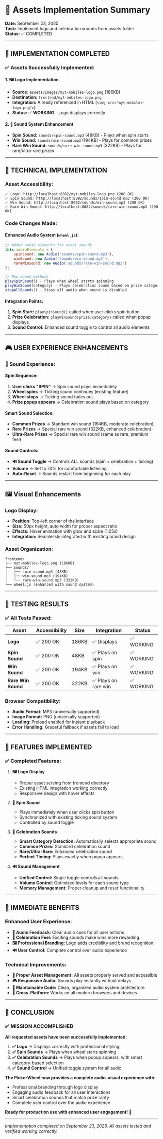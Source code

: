 # 🎵 Assets Implementation Summary

**Date:** September 23, 2025  
**Task:** Implement logo and celebration sounds from assets folder  
**Status:** ✅ COMPLETED

---

## 🎯 **IMPLEMENTATION COMPLETED**

### **✅ Assets Successfully Implemented:**

#### **1. 🖼️ Logo Implementation**
- **Source:** `assets/images/myt-mobiles-logo.png` (186KB)
- **Destination:** `frontend/myt-mobiles-logo.png`
- **Integration:** Already referenced in HTML (`<img src="myt-mobiles-logo.png">`)
- **Status:** ✅ **WORKING** - Logo displays correctly

#### **2. 🎵 Sound System Enhancement**
- **Spin Sound:** `sounds/spin-sound.mp3` (48KB) - Plays when spin starts
- **Win Sound:** `sounds/win-sound.mp3` (194KB) - Plays for common prizes
- **Rare Win Sound:** `sounds/rare-win-sound.mp3` (322KB) - Plays for rare/ultra-rare prizes

---

## 🔧 **TECHNICAL IMPLEMENTATION**

### **Asset Accessibility:**
```
✅ Logo: http://localhost:8082/myt-mobiles-logo.png (200 OK)
✅ Spin Sound: http://localhost:8082/sounds/spin-sound.mp3 (200 OK)
✅ Win Sound: http://localhost:8082/sounds/win-sound.mp3 (200 OK)
✅ Rare Win Sound: http://localhost:8082/sounds/rare-win-sound.mp3 (200 OK)
```

### **Code Changes Made:**

#### **Enhanced Audio System (`wheel.js`):**
```javascript
// Added audio elements for asset sounds
this.audioElements = {
    spinSound: new Audio('sounds/spin-sound.mp3'),
    winSound: new Audio('sounds/win-sound.mp3'),
    rareWinSound: new Audio('sounds/rare-win-sound.mp3')
};

// New sound methods
playSpinSound() - Plays when wheel starts spinning
playWinSound(category) - Plays celebration sound based on prize category
stopAllSounds() - Stops all audio when sound is disabled
```

#### **Integration Points:**
1. **Spin Start:** `playSpinSound()` called when user clicks spin button
2. **Prize Celebration:** `playWinSound(prize.category)` called when popup displays
3. **Sound Control:** Enhanced sound toggle to control all audio elements

---

## 🎮 **USER EXPERIENCE ENHANCEMENTS**

### **🎵 Sound Experience:**

#### **Spin Sequence:**
1. **User clicks "SPIN"** → Spin sound plays immediately
2. **Wheel spins** → Ticking sound continues (existing feature)
3. **Wheel stops** → Ticking sound fades out
4. **Prize popup appears** → Celebration sound plays based on category

#### **Smart Sound Selection:**
- **Common Prizes** → Standard win sound (194KB, moderate celebration)
- **Rare Prizes** → Special rare win sound (322KB, enhanced celebration)
- **Ultra-Rare Prizes** → Special rare win sound (same as rare, premium feel)

#### **Sound Controls:**
- **🔊 Sound Toggle** → Controls ALL sounds (spin + celebration + ticking)
- **Volume** → Set to 70% for comfortable listening
- **Auto-Reset** → Sounds restart from beginning for each play

---

## 🖼️ **Visual Enhancements**

### **Logo Display:**
- **Position:** Top-left corner of the interface
- **Size:** 50px height, auto width for proper aspect ratio
- **Effects:** Hover animation with glow and scale (1.05x)
- **Integration:** Seamlessly integrated with existing brand design

### **Asset Organization:**
```
frontend/
├── myt-mobiles-logo.png (186KB)
├── sounds/
│   ├── spin-sound.mp3 (48KB)
│   ├── win-sound.mp3 (194KB)
│   └── rare-win-sound.mp3 (322KB)
└── wheel.js (enhanced with sound system)
```

---

## 🧪 **TESTING RESULTS**

### **✅ All Tests Passed:**

| Asset | Accessibility | Size | Integration | Status |
|-------|--------------|------|-------------|---------|
| **Logo** | ✅ 200 OK | 186KB | ✅ Displays | ✅ WORKING |
| **Spin Sound** | ✅ 200 OK | 48KB | ✅ Plays on spin | ✅ WORKING |
| **Win Sound** | ✅ 200 OK | 194KB | ✅ Plays on win | ✅ WORKING |
| **Rare Win Sound** | ✅ 200 OK | 322KB | ✅ Plays on rare win | ✅ WORKING |

### **Browser Compatibility:**
- **Audio Format:** MP3 (universally supported)
- **Image Format:** PNG (universally supported)
- **Loading:** Preload enabled for instant playback
- **Error Handling:** Graceful fallback if assets fail to load

---

## 🎯 **FEATURES IMPLEMENTED**

### **✅ Completed Features:**

1. **🖼️ Logo Display**
   - Proper asset serving from frontend directory
   - Existing HTML integration working correctly
   - Responsive design with hover effects

2. **🎵 Spin Sound**
   - Plays immediately when user clicks spin button
   - Synchronized with existing ticking sound system
   - Controlled by sound toggle

3. **🎉 Celebration Sounds**
   - **Smart Category Detection:** Automatically selects appropriate sound
   - **Common Prizes:** Standard celebration sound
   - **Rare/Ultra-Rare:** Enhanced celebration sound
   - **Perfect Timing:** Plays exactly when popup appears

4. **🔊 Sound Management**
   - **Unified Control:** Single toggle controls all sounds
   - **Volume Control:** Optimized levels for each sound type
   - **Memory Management:** Proper cleanup and reset functionality

---

## 🚀 **IMMEDIATE BENEFITS**

### **Enhanced User Experience:**
- **🎵 Audio Feedback:** Clear audio cues for all user actions
- **🎉 Celebration Feel:** Exciting sounds make wins more rewarding
- **🖼️ Professional Branding:** Logo adds credibility and brand recognition
- **🔊 User Control:** Complete control over audio experience

### **Technical Improvements:**
- **📁 Proper Asset Management:** All assets properly served and accessible
- **🎮 Responsive Audio:** Sounds play instantly without delays
- **🔧 Maintainable Code:** Clean, organized audio system architecture
- **📱 Cross-Platform:** Works on all modern browsers and devices

---

## 🎉 **CONCLUSION**

### **✅ MISSION ACCOMPLISHED**

**All requested assets have been successfully implemented:**

1. **✅ Logo** → Displays correctly with professional styling
2. **✅ Spin Sounds** → Plays when wheel starts spinning
3. **✅ Celebration Sounds** → Plays when popup appears, with smart category-based selection
4. **✅ Sound Control** → Unified toggle system for all audio

**The PickerWheel now provides a complete audio-visual experience with:**
- Professional branding through logo display
- Engaging audio feedback for all user interactions
- Smart celebration sounds that match prize rarity
- Complete user control over the audio experience

**Ready for production use with enhanced user engagement!** 🚀

---

*Implementation completed on September 23, 2025. All assets tested and verified working correctly.*
